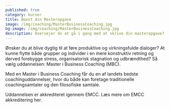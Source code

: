 ```yaml
---
published: true
category: kurser
title: Boost din Masteropgave
image: /img/coaching/MasterBusinessCoaching.jpg
bg-image: /img/coaching/MasterBusinessCoaching.jpg
description: Overvejer du at gå i gang med at skrive din masteropgave? – eller sidder du fast en skrivekløft og trænger til inspiration fra andre studerende og vejledere? Så deltag i vores kursus ‘Boost din masteropgave’!
---
```


Ønsker du at blive dygtig til at føre produktive og virkningsfulde dialoger? At kunne flytte både grupper og individer i en mere konstruktiv retning og derved forebygge stress, organisatorisk stagnation og udbrændthed? Så vælg uddannelsen: Master i Business Coaching (MBC).

Med en Master i Business Coaching får du en af landets bedste coachinguddannelser, hvor du både kan foretage traditionelle coachingsamtaler og den filosofiske samtale.

Uddannelsen er akkrediteret igennem EMCC. Læs mere om EMCC akkreditering her.